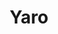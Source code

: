 ---
title:  "Yaro"
metadate: "hide"
categories: [ Participant, UI, Graphics ]
image: "/assets/images/story.jpg"
visit: "https://crmrkt.com/jVMvBb"
---